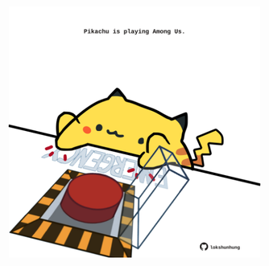 <!-- built at 19/12/2024, 18:00:43 UTC -->
<p align="center">
  <img width="500" height="500" src="./ReadmeImage.svg">
</p>
